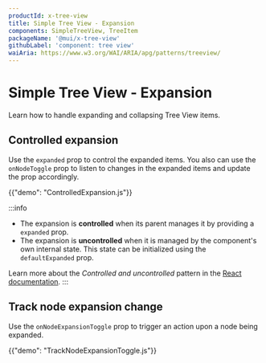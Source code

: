 ```yaml
---
productId: x-tree-view
title: Simple Tree View - Expansion
components: SimpleTreeView, TreeItem
packageName: '@mui/x-tree-view'
githubLabel: 'component: tree view'
waiAria: https://www.w3.org/WAI/ARIA/apg/patterns/treeview/
---
```


# Simple Tree View - Expansion

<p class="description">Learn how to handle expanding and collapsing Tree View items.</p>

## Controlled expansion

Use the `expanded` prop to control the expanded items.
You also can use the `onNodeToggle` prop to listen to changes in the expanded items and update the prop accordingly.

{{"demo": "ControlledExpansion.js"}}

:::info

- The expansion is **controlled** when its parent manages it by providing a `expanded` prop.
- The expansion is **uncontrolled** when it is managed by the component's own internal state. This state can be initialized using the `defaultExpanded` prop.

Learn more about the _Controlled and uncontrolled_ pattern in the [React documentation](https://react.dev/learn/sharing-state-between-components#controlled-and-uncontrolled-components).
:::

## Track node expansion change

Use the `onNodeExpansionToggle` prop to trigger an action upon a node being expanded.

{{"demo": "TrackNodeExpansionToggle.js"}}
